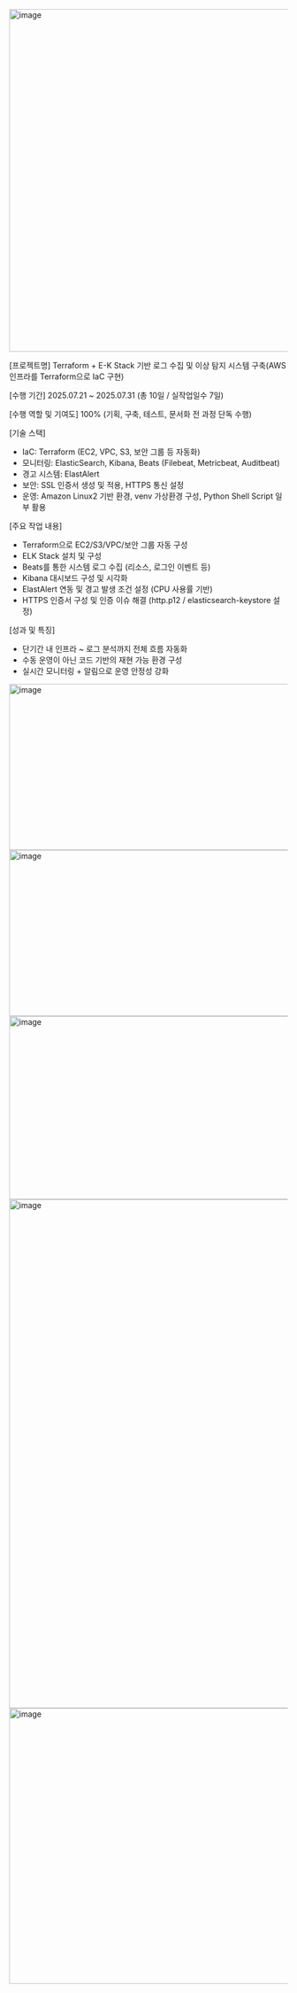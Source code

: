 <img width="1154" height="619" alt="image" src="https://github.com/user-attachments/assets/a1d4fe92-64b3-4321-8776-7b5661e55dda" />

[프로젝트명] Terraform + E-K Stack 기반 로그 수집 및 이상 탐지 시스템 구축(AWS 인프라를 Terraform으로 IaC 구현)

[수행 기간] 2025.07.21 ~ 2025.07.31 (총 10일 / 실작업일수 7일)

[수행 역할 및 기여도] 100% (기획, 구축, 테스트, 문서화 전 과정 단독 수행)

[기술 스택]
- IaC: Terraform (EC2, VPC, S3, 보안 그룹 등 자동화)
- 모니터링: ElasticSearch, Kibana, Beats (Filebeat, Metricbeat, Auditbeat)
- 경고 시스템: ElastAlert
- 보안: SSL 인증서 생성 및 적용, HTTPS 통신 설정
- 운영: Amazon Linux2 기반 환경, venv 가상환경 구성, Python Shell Script 일부 활용

[주요 작업 내용]
- Terraform으로 EC2/S3/VPC/보안 그룹 자동 구성
- ELK Stack 설치 및 구성
- Beats를 통한 시스템 로그 수집 (리소스, 로그인 이벤트 등)
- Kibana 대시보드 구성 및 시각화
- ElastAlert 연동 및 경고 발생 조건 설정 (CPU 사용률 기반)
- HTTPS 인증서 구성 및 인증 이슈 해결 (http.p12 / elasticsearch-keystore 설정)

[성과 및 특징]
- 단기간 내 인프라 ~ 로그 분석까지 전체 흐름 자동화
- 수동 운영이 아닌 코드 기반의 재현 가능 환경 구성
- 실시간 모니터링 + 알림으로 운영 안정성 강화



<img width="574" height="300" alt="image" src="https://github.com/user-attachments/assets/9a89be64-3846-4935-8c6a-32d81a2a78c0" />
<img width="560" height="300" alt="image" src="https://github.com/user-attachments/assets/6c078511-f9c3-4522-a34b-7e51e1fb531e" />
<img width="1158" height="331" alt="image" src="https://github.com/user-attachments/assets/ea7679c9-e3da-4384-aef9-66e4aa476e15" />
<img width="1657" height="919" alt="image" src="https://github.com/user-attachments/assets/2973ddff-af94-4d24-8389-b626579ae4b9" />
<img width="874" height="498" alt="image" src="https://github.com/user-attachments/assets/b97e7b61-905f-4e10-b9ff-594576a82f5f" />









